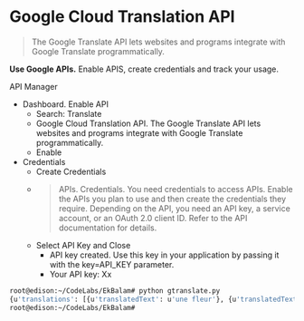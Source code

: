 # Google Cloud Translation API

> The Google Translate API lets websites and programs integrate with Google Translate programmatically.

__Use Google APIs.__ Enable APIS, create credentials and track your usage.

API Manager

- Dashboard. Enable API
  - Search: Translate
  - Google Cloud Translation API. The Google Translate API lets websites and programs integrate with Google Translate programmatically.
  - Enable
- Credentials
  - Create Credentials
  - > APIs. Credentials. You need credentials to access APIs. Enable the APIs you plan to use and then create the credentials they require. Depending on the API, you need an API key, a service account, or an OAuth 2.0 client ID. Refer to the API documentation for details.
  - Select API Key and Close
    - API key created. Use this key in your application by passing it with the key=API_KEY parameter.
    - Your API key: Xx


```sh
root@edison:~/CodeLabs/EkBalam# python gtranslate.py 
{u'translations': [{u'translatedText': u'une fleur'}, {u'translatedText': u'voiture'}]}
root@edison:~/CodeLabs/EkBalam# 
```